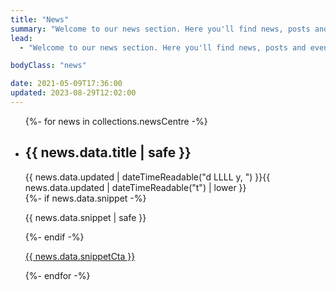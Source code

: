 ```yaml
---
title: "News"
summary: "Welcome to our news section. Here you'll find news, posts and event information relating to Boston T Party."
lead:
  - "Welcome to our news section. Here you'll find news, posts and event information relating to Boston T Party."

bodyClass: "news"

date: 2021-05-09T17:36:00
updated: 2023-08-29T12:02:00
---
```


<ul role="list" class="[ news__list ] [ flow ]">
{%- for news in collections.newsCentre -%}
  <li class="[ news__list-item ]">
    <article class="[ news__summary ]">
      <h2>{{ news.data.title | safe }}</h2>
      <time datetime="{{ news.data.updated | dateTime }}">{{ news.data.updated | dateTimeReadable("d LLLL y, ") }}{{ news.data.updated | dateTimeReadable("t") | lower }}</time>
      <div class="[ news__snippet ] [ flow ]">
        {%- if news.data.snippet -%}
          <p>{{ news.data.snippet | safe }}</p>
        {%- endif -%}
        <p><a href="{{ news.url }}">{{ news.data.snippetCta }}</a></p>
      </div>
    </article>
  </li>
{%- endfor -%}
</ul>
